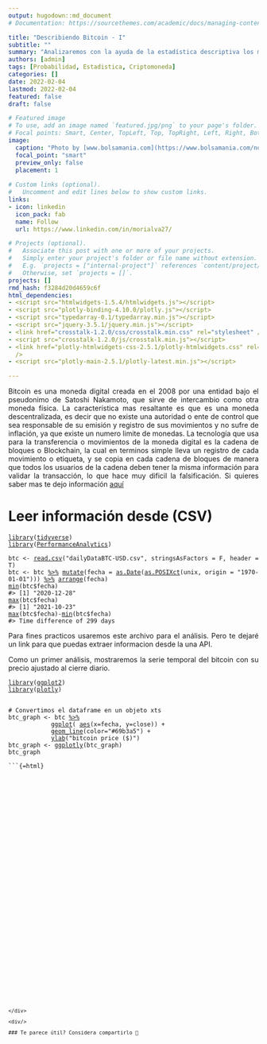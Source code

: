 ```yaml
---
output: hugodown::md_document
# Documentation: https://sourcethemes.com/academic/docs/managing-content/

title: "Describiendo Bitcoin - I"
subtitle: ""
summary: "Analizaremos con la ayuda de la estadística descriptiva los movimientos de una criptomoneda"
authors: [admin]
tags: [Probabilidad, Estadistica, Criptomoneda]
categories: []
date: 2022-02-04
lastmod: 2022-02-04
featured: false
draft: false

# Featured image
# To use, add an image named `featured.jpg/png` to your page's folder.
# Focal points: Smart, Center, TopLeft, Top, TopRight, Left, Right, BottomLeft, Bottom, BottomRight.
image:
  caption: "Photo by [www.bolsamania.com](https://www.bolsamania.com/noticias/criptodivisas/el-bitcoin-corrige-un-10-fin-del-rally-o-toma-de-beneficios--8277113.html)"
  focal_point: "smart"
  preview_only: false
  placement: 1
  
# Custom links (optional).
#   Uncomment and edit lines below to show custom links.
links:
- icon: linkedin
  icon_pack: fab
  name: Follow
  url: https://www.linkedin.com/in/morialva27/

# Projects (optional).
#   Associate this post with one or more of your projects.
#   Simply enter your project's folder or file name without extension.
#   E.g. `projects = ["internal-project"]` references `content/project/deep-learning/index.md`.
#   Otherwise, set `projects = []`.
projects: []
rmd_hash: f3284d20d4659c6f
html_dependencies:
- <script src="htmlwidgets-1.5.4/htmlwidgets.js"></script>
- <script src="plotly-binding-4.10.0/plotly.js"></script>
- <script src="typedarray-0.1/typedarray.min.js"></script>
- <script src="jquery-3.5.1/jquery.min.js"></script>
- <link href="crosstalk-1.2.0/css/crosstalk.min.css" rel="stylesheet" />
- <script src="crosstalk-1.2.0/js/crosstalk.min.js"></script>
- <link href="plotly-htmlwidgets-css-2.5.1/plotly-htmlwidgets.css" rel="stylesheet"
  />
- <script src="plotly-main-2.5.1/plotly-latest.min.js"></script>

---
```


<div style="text-align: justify">

Bitcoin es una moneda digital creada en el 2008 por una entidad bajo el pseudonimo de Satoshi Nakamoto, que sirve de intercambio como otra moneda física. La característica mas resaltante es que es una moneda descentralizada, es decir que no existe una autoridad o ente de control que sea responsable de su emisión y registro de sus movimientos y no sufre de inflación, ya que existe un numero limite de monedas. La tecnología que usa para la transferencia o movimientos de la moneda digital es la cadena de bloques o Blockchain, la cual en terminos simple lleva un registro de cada movimiento o etiqueta, y se copia en cada cadena de bloques de manera que todos los usuarios de la cadena deben tener la misma información para validar la transacción, lo que hace muy dificil la falsificación. Si quieres saber mas te dejo información [aquí](https://es.wikipedia.org/wiki/Bitcoin)

# Leer información desde (CSV)

<div class="highlight">

<pre class='chroma'><code class='language-r' data-lang='r'><span class='kr'><a href='https://rdrr.io/r/base/library.html'>library</a></span><span class='o'>(</span><span class='nv'><a href='https://tidyverse.tidyverse.org'>tidyverse</a></span><span class='o'>)</span>
<span class='kr'><a href='https://rdrr.io/r/base/library.html'>library</a></span><span class='o'>(</span><span class='nv'><a href='https://github.com/braverock/PerformanceAnalytics'>PerformanceAnalytics</a></span><span class='o'>)</span>

<span class='nv'>btc</span> <span class='o'>&lt;-</span> <span class='nf'><a href='https://rdrr.io/r/utils/read.table.html'>read.csv</a></span><span class='o'>(</span><span class='s'>"dailyDataBTC-USD.csv"</span>, stringsAsFactors <span class='o'>=</span> <span class='kc'>F</span>, header <span class='o'>=</span> <span class='kc'>T</span><span class='o'>)</span>
<span class='nv'>btc</span> <span class='o'>&lt;-</span> <span class='nv'>btc</span> <span class='o'><a href='https://magrittr.tidyverse.org/reference/pipe.html'>%&gt;%</a></span> <span class='nf'><a href='https://dplyr.tidyverse.org/reference/mutate.html'>mutate</a></span><span class='o'>(</span>fecha <span class='o'>=</span> <span class='nf'><a href='https://rdrr.io/r/base/as.Date.html'>as.Date</a></span><span class='o'>(</span><span class='nf'><a href='https://rdrr.io/r/base/as.POSIXlt.html'>as.POSIXct</a></span><span class='o'>(</span><span class='nv'>unix</span>, origin <span class='o'>=</span> <span class='s'>"1970-01-01"</span><span class='o'>)</span><span class='o'>)</span><span class='o'>)</span> <span class='o'><a href='https://magrittr.tidyverse.org/reference/pipe.html'>%&gt;%</a></span> <span class='nf'><a href='https://dplyr.tidyverse.org/reference/arrange.html'>arrange</a></span><span class='o'>(</span><span class='nv'>fecha</span><span class='o'>)</span>
<span class='nf'><a href='https://rdrr.io/r/base/Extremes.html'>min</a></span><span class='o'>(</span><span class='nv'>btc</span><span class='o'>$</span><span class='nv'>fecha</span><span class='o'>)</span>
<span class='c'>#&gt; [1] "2020-12-28"</span>
<span class='nf'><a href='https://rdrr.io/r/base/Extremes.html'>max</a></span><span class='o'>(</span><span class='nv'>btc</span><span class='o'>$</span><span class='nv'>fecha</span><span class='o'>)</span>
<span class='c'>#&gt; [1] "2021-10-23"</span>
<span class='nf'><a href='https://rdrr.io/r/base/Extremes.html'>max</a></span><span class='o'>(</span><span class='nv'>btc</span><span class='o'>$</span><span class='nv'>fecha</span><span class='o'>)</span><span class='o'>-</span><span class='nf'><a href='https://rdrr.io/r/base/Extremes.html'>min</a></span><span class='o'>(</span><span class='nv'>btc</span><span class='o'>$</span><span class='nv'>fecha</span><span class='o'>)</span>
<span class='c'>#&gt; Time difference of 299 days</span></code></pre>

</div>

Para fines practicos usaremos este archivo para el análisis. Pero te dejaré un link para que puedas extraer informacion desde la una API.

Como un primer análisis, mostraremos la serie temporal del bitcoin con su precio ajustado al cierre diario.

<div class="highlight">

<pre class='chroma'><code class='language-r' data-lang='r'><span class='kr'><a href='https://rdrr.io/r/base/library.html'>library</a></span><span class='o'>(</span><span class='nv'><a href='https://ggplot2.tidyverse.org'>ggplot2</a></span><span class='o'>)</span>
<span class='kr'><a href='https://rdrr.io/r/base/library.html'>library</a></span><span class='o'>(</span><span class='nv'><a href='https://plotly-r.com'>plotly</a></span><span class='o'>)</span>


<span class='c'># Convertimos el dataframe en un objeto xts</span>
<span class='nv'>btc_graph</span> <span class='o'>&lt;-</span> <span class='nv'>btc</span> <span class='o'><a href='https://magrittr.tidyverse.org/reference/pipe.html'>%&gt;%</a></span>
            <span class='nf'><a href='https://ggplot2.tidyverse.org/reference/ggplot.html'>ggplot</a></span><span class='o'>(</span> <span class='nf'><a href='https://ggplot2.tidyverse.org/reference/aes.html'>aes</a></span><span class='o'>(</span>x<span class='o'>=</span><span class='nv'>fecha</span>, y<span class='o'>=</span><span class='nv'>close</span><span class='o'>)</span><span class='o'>)</span> <span class='o'>+</span>
            <span class='nf'><a href='https://ggplot2.tidyverse.org/reference/geom_path.html'>geom_line</a></span><span class='o'>(</span>color<span class='o'>=</span><span class='s'>"#69b3a5"</span><span class='o'>)</span> <span class='o'>+</span>
            <span class='nf'><a href='https://ggplot2.tidyverse.org/reference/labs.html'>ylab</a></span><span class='o'>(</span><span class='s'>"bitcoin price ($)"</span><span class='o'>)</span> 
<span class='nv'>btc_graph</span> <span class='o'>&lt;-</span> <span class='nf'><a href='https://rdrr.io/pkg/plotly/man/ggplotly.html'>ggplotly</a></span><span class='o'>(</span><span class='nv'>btc_graph</span><span class='o'>)</span>
<span class='nv'>btc_graph</span>

```{=html}
<div id="htmlwidget-46aaacc0d0559c7aec22" style="width:700px;height:415.296px;" class="plotly html-widget"></div>
<script type="application/json" data-for="htmlwidget-46aaacc0d0559c7aec22">{"x":{"data":[{"x":[18624,18625,18626,18627,18628,18629,18630,18631,18632,18633,18634,18635,18636,18637,18638,18639,18640,18641,18642,18643,18644,18645,18646,18647,18648,18649,18650,18651,18652,18653,18654,18655,18656,18657,18658,18659,18660,18661,18662,18663,18664,18665,18666,18667,18668,18669,18670,18671,18672,18673,18674,18675,18676,18677,18678,18679,18680,18681,18682,18683,18684,18685,18686,18687,18688,18689,18690,18691,18692,18693,18694,18695,18696,18697,18698,18699,18700,18701,18702,18703,18704,18705,18706,18707,18708,18709,18710,18711,18712,18713,18714,18715,18716,18717,18718,18719,18720,18721,18722,18723,18724,18725,18726,18727,18728,18729,18730,18731,18732,18733,18734,18735,18736,18737,18738,18739,18740,18741,18742,18743,18744,18745,18746,18747,18748,18749,18750,18751,18752,18753,18754,18755,18756,18757,18758,18759,18760,18761,18762,18763,18764,18765,18766,18767,18768,18769,18770,18771,18772,18773,18774,18775,18776,18777,18778,18779,18780,18781,18782,18783,18784,18785,18786,18787,18788,18789,18790,18791,18792,18793,18794,18795,18796,18797,18798,18799,18800,18801,18802,18803,18804,18805,18806,18807,18808,18809,18810,18811,18812,18813,18814,18815,18816,18817,18818,18819,18820,18821,18822,18823,18824,18825,18826,18827,18828,18829,18830,18831,18832,18833,18834,18835,18836,18837,18838,18839,18840,18841,18842,18843,18844,18845,18846,18847,18848,18849,18850,18851,18852,18853,18854,18855,18856,18857,18858,18859,18860,18861,18862,18863,18864,18865,18866,18867,18868,18869,18870,18871,18872,18873,18874,18875,18876,18877,18878,18879,18880,18881,18882,18883,18884,18885,18886,18887,18888,18889,18890,18891,18892,18893,18894,18895,18896,18897,18898,18899,18900,18901,18902,18903,18904,18905,18906,18907,18908,18909,18910,18911,18912,18913,18914,18915,18916,18917,18918,18919,18920,18921,18922,18923],"y":[27040.36,27366.35,28897.42,28990.08,29412.84,32225.91,33080.66,32019.99,34030.64,36859.26,39505.56,40665.15,40257.43,38171.57,35452.59,34038.98,37393.66,39125.14,36754.67,36006.94,35820,36624.23,35917.28,35503.09,30855.95,32984.93,32112.01,32288.56,32261.87,32510.82,30407.13,33488.99,34262.11,34315.63,33137.74,33533.19,35512.67,37678.37,36975,38311.49,39265.43,38871.42,46448.1,46514.73,44850,47997.91,47408.34,47232.45,48680.69,47936.37,49158.71,52170.01,51601.73,55983.56,55923.52,57489.16,54142.13,48899.99,49737.82,47058.48,46326.2,46180.75,45231.75,49639.4,48511.6,50360,48368.52,48769.47,48909.84,50978.61,52415.23,54916.38,55890.69,57815.47,57225.91,61178.5,58972.7,55636.15,56927.11,58925.54,57644.95,58039.66,58116.7,57363.32,54110.07,54345.54,52276.16,51325.01,55072.44,55856.53,55778.82,57613.48,58786.46,58800,58726.48,58981.04,57094.34,58215.94,59123.02,58019.98,55955.75,58083.1,58092.68,59778.6,59985.26,59839.82,63588.22,62971.8,63229.04,61427.27,60058.86,56274.41,55696.83,56499.29,53800.86,51701.59,51187.27,50089.15,49121,54053.6,55069.62,54894.03,53580,57798.77,57859.28,56625.2,57212.73,53241.92,57515.69,56440.66,57380.39,58958.05,58312.57,55866.41,56753.19,49498.77,49690.11,49893.48,46775.51,46450.79,43580.5,42857.15,36731.75,40623.33,37340.77,37476.83,34758.67,38878.56,38361.81,39293.23,38556.88,35680.47,34627.82,35669.44,37279.31,36685,37577.91,39248.55,36856.52,35539.49,35800.48,33575.91,33402.13,37403.86,36694.05,37338.44,35557.33,39015.24,40539.47,40162.37,38351,38095.17,35841.81,35484.79,35585.78,31609.82,32538.37,33688.35,34654.58,31594.63,32275.19,34709.23,34493.22,35904.28,35060,33516.11,33805.02,34682.16,35284.05,33697.78,34225.73,33878.56,32875.95,33824.26,33515.35,34259.23,33091.1,32734.14,32816.39,31868.68,31388.06,31533.91,31788.25,30842.03,29796.16,32135.19,32287.74,33647.26,34283.01,35428.26,37262.77,39470.48,40035.1,40039.44,42237.95,41495.01,39865.41,39149.59,38191.44,39722.41,40888.74,42869.58,44637.34,43829.14,46285.48,45595.66,45553.49,44422.14,47833.64,47109.65,47014.49,45902.46,44671.58,44707.98,46765.87,49342.4,48867.02,49284.63,49506.5,47682.45,48987.33,46851.47,49077.57,48942.94,48802.58,46993.71,47112.5,48839.86,49279.37,50025,49942.98,51789.17,52698.81,46894.5,46060.36,46400,44851.45,45171.83,46024.23,44947.72,47127.22,48148.12,47753.16,47303.5,48314.56,47255.92,43012.97,40719.6,43575.1,44897.59,42848.92,42705.51,43178.02,42171.76,41026.07,41522.16,43824.43,48165.76,47657.69,48233.99,49245.54,51493.99,55339.48,53797.82,53963.82,54962.29,54690.53,57487.44,56005.1,57367.32,57359.51,61695.39,60877.42,61527.11,62042.41,64303.14,66026.54,62204.02,60687.64,61028.72],"text":["fecha: 2020-12-28<br />close: 27040.36","fecha: 2020-12-29<br />close: 27366.35","fecha: 2020-12-30<br />close: 28897.42","fecha: 2020-12-31<br />close: 28990.08","fecha: 2021-01-01<br />close: 29412.84","fecha: 2021-01-02<br />close: 32225.91","fecha: 2021-01-03<br />close: 33080.66","fecha: 2021-01-04<br />close: 32019.99","fecha: 2021-01-05<br />close: 34030.64","fecha: 2021-01-06<br />close: 36859.26","fecha: 2021-01-07<br />close: 39505.56","fecha: 2021-01-08<br />close: 40665.15","fecha: 2021-01-09<br />close: 40257.43","fecha: 2021-01-10<br />close: 38171.57","fecha: 2021-01-11<br />close: 35452.59","fecha: 2021-01-12<br />close: 34038.98","fecha: 2021-01-13<br />close: 37393.66","fecha: 2021-01-14<br />close: 39125.14","fecha: 2021-01-15<br />close: 36754.67","fecha: 2021-01-16<br />close: 36006.94","fecha: 2021-01-17<br />close: 35820.00","fecha: 2021-01-18<br />close: 36624.23","fecha: 2021-01-19<br />close: 35917.28","fecha: 2021-01-20<br />close: 35503.09","fecha: 2021-01-21<br />close: 30855.95","fecha: 2021-01-22<br />close: 32984.93","fecha: 2021-01-23<br />close: 32112.01","fecha: 2021-01-24<br />close: 32288.56","fecha: 2021-01-25<br />close: 32261.87","fecha: 2021-01-26<br />close: 32510.82","fecha: 2021-01-27<br />close: 30407.13","fecha: 2021-01-28<br />close: 33488.99","fecha: 2021-01-29<br />close: 34262.11","fecha: 2021-01-30<br />close: 34315.63","fecha: 2021-01-31<br />close: 33137.74","fecha: 2021-02-01<br />close: 33533.19","fecha: 2021-02-02<br />close: 35512.67","fecha: 2021-02-03<br />close: 37678.37","fecha: 2021-02-04<br />close: 36975.00","fecha: 2021-02-05<br />close: 38311.49","fecha: 2021-02-06<br />close: 39265.43","fecha: 2021-02-07<br />close: 38871.42","fecha: 2021-02-08<br />close: 46448.10","fecha: 2021-02-09<br />close: 46514.73","fecha: 2021-02-10<br />close: 44850.00","fecha: 2021-02-11<br />close: 47997.91","fecha: 2021-02-12<br />close: 47408.34","fecha: 2021-02-13<br />close: 47232.45","fecha: 2021-02-14<br />close: 48680.69","fecha: 2021-02-15<br />close: 47936.37","fecha: 2021-02-16<br />close: 49158.71","fecha: 2021-02-17<br />close: 52170.01","fecha: 2021-02-18<br />close: 51601.73","fecha: 2021-02-19<br />close: 55983.56","fecha: 2021-02-20<br />close: 55923.52","fecha: 2021-02-21<br />close: 57489.16","fecha: 2021-02-22<br />close: 54142.13","fecha: 2021-02-23<br />close: 48899.99","fecha: 2021-02-24<br />close: 49737.82","fecha: 2021-02-25<br />close: 47058.48","fecha: 2021-02-26<br />close: 46326.20","fecha: 2021-02-27<br />close: 46180.75","fecha: 2021-02-28<br />close: 45231.75","fecha: 2021-03-01<br />close: 49639.40","fecha: 2021-03-02<br />close: 48511.60","fecha: 2021-03-03<br />close: 50360.00","fecha: 2021-03-04<br />close: 48368.52","fecha: 2021-03-05<br />close: 48769.47","fecha: 2021-03-06<br />close: 48909.84","fecha: 2021-03-07<br />close: 50978.61","fecha: 2021-03-08<br />close: 52415.23","fecha: 2021-03-09<br />close: 54916.38","fecha: 2021-03-10<br />close: 55890.69","fecha: 2021-03-11<br />close: 57815.47","fecha: 2021-03-12<br />close: 57225.91","fecha: 2021-03-13<br />close: 61178.50","fecha: 2021-03-14<br />close: 58972.70","fecha: 2021-03-15<br />close: 55636.15","fecha: 2021-03-16<br />close: 56927.11","fecha: 2021-03-17<br />close: 58925.54","fecha: 2021-03-18<br />close: 57644.95","fecha: 2021-03-19<br />close: 58039.66","fecha: 2021-03-20<br />close: 58116.70","fecha: 2021-03-21<br />close: 57363.32","fecha: 2021-03-22<br />close: 54110.07","fecha: 2021-03-23<br />close: 54345.54","fecha: 2021-03-24<br />close: 52276.16","fecha: 2021-03-25<br />close: 51325.01","fecha: 2021-03-26<br />close: 55072.44","fecha: 2021-03-27<br />close: 55856.53","fecha: 2021-03-28<br />close: 55778.82","fecha: 2021-03-29<br />close: 57613.48","fecha: 2021-03-30<br />close: 58786.46","fecha: 2021-03-31<br />close: 58800.00","fecha: 2021-04-01<br />close: 58726.48","fecha: 2021-04-02<br />close: 58981.04","fecha: 2021-04-03<br />close: 57094.34","fecha: 2021-04-04<br />close: 58215.94","fecha: 2021-04-05<br />close: 59123.02","fecha: 2021-04-06<br />close: 58019.98","fecha: 2021-04-07<br />close: 55955.75","fecha: 2021-04-08<br />close: 58083.10","fecha: 2021-04-09<br />close: 58092.68","fecha: 2021-04-10<br />close: 59778.60","fecha: 2021-04-11<br />close: 59985.26","fecha: 2021-04-12<br />close: 59839.82","fecha: 2021-04-13<br />close: 63588.22","fecha: 2021-04-14<br />close: 62971.80","fecha: 2021-04-15<br />close: 63229.04","fecha: 2021-04-16<br />close: 61427.27","fecha: 2021-04-17<br />close: 60058.86","fecha: 2021-04-18<br />close: 56274.41","fecha: 2021-04-19<br />close: 55696.83","fecha: 2021-04-20<br />close: 56499.29","fecha: 2021-04-21<br />close: 53800.86","fecha: 2021-04-22<br />close: 51701.59","fecha: 2021-04-23<br />close: 51187.27","fecha: 2021-04-24<br />close: 50089.15","fecha: 2021-04-25<br />close: 49121.00","fecha: 2021-04-26<br />close: 54053.60","fecha: 2021-04-27<br />close: 55069.62","fecha: 2021-04-28<br />close: 54894.03","fecha: 2021-04-29<br />close: 53580.00","fecha: 2021-04-30<br />close: 57798.77","fecha: 2021-05-01<br />close: 57859.28","fecha: 2021-05-02<br />close: 56625.20","fecha: 2021-05-03<br />close: 57212.73","fecha: 2021-05-04<br />close: 53241.92","fecha: 2021-05-05<br />close: 57515.69","fecha: 2021-05-06<br />close: 56440.66","fecha: 2021-05-07<br />close: 57380.39","fecha: 2021-05-08<br />close: 58958.05","fecha: 2021-05-09<br />close: 58312.57","fecha: 2021-05-10<br />close: 55866.41","fecha: 2021-05-11<br />close: 56753.19","fecha: 2021-05-12<br />close: 49498.77","fecha: 2021-05-13<br />close: 49690.11","fecha: 2021-05-14<br />close: 49893.48","fecha: 2021-05-15<br />close: 46775.51","fecha: 2021-05-16<br />close: 46450.79","fecha: 2021-05-17<br />close: 43580.50","fecha: 2021-05-18<br />close: 42857.15","fecha: 2021-05-19<br />close: 36731.75","fecha: 2021-05-20<br />close: 40623.33","fecha: 2021-05-21<br />close: 37340.77","fecha: 2021-05-22<br />close: 37476.83","fecha: 2021-05-23<br />close: 34758.67","fecha: 2021-05-24<br />close: 38878.56","fecha: 2021-05-25<br />close: 38361.81","fecha: 2021-05-26<br />close: 39293.23","fecha: 2021-05-27<br />close: 38556.88","fecha: 2021-05-28<br />close: 35680.47","fecha: 2021-05-29<br />close: 34627.82","fecha: 2021-05-30<br />close: 35669.44","fecha: 2021-05-31<br />close: 37279.31","fecha: 2021-06-01<br />close: 36685.00","fecha: 2021-06-02<br />close: 37577.91","fecha: 2021-06-03<br />close: 39248.55","fecha: 2021-06-04<br />close: 36856.52","fecha: 2021-06-05<br />close: 35539.49","fecha: 2021-06-06<br />close: 35800.48","fecha: 2021-06-07<br />close: 33575.91","fecha: 2021-06-08<br />close: 33402.13","fecha: 2021-06-09<br />close: 37403.86","fecha: 2021-06-10<br />close: 36694.05","fecha: 2021-06-11<br />close: 37338.44","fecha: 2021-06-12<br />close: 35557.33","fecha: 2021-06-13<br />close: 39015.24","fecha: 2021-06-14<br />close: 40539.47","fecha: 2021-06-15<br />close: 40162.37","fecha: 2021-06-16<br />close: 38351.00","fecha: 2021-06-17<br />close: 38095.17","fecha: 2021-06-18<br />close: 35841.81","fecha: 2021-06-19<br />close: 35484.79","fecha: 2021-06-20<br />close: 35585.78","fecha: 2021-06-21<br />close: 31609.82","fecha: 2021-06-22<br />close: 32538.37","fecha: 2021-06-23<br />close: 33688.35","fecha: 2021-06-24<br />close: 34654.58","fecha: 2021-06-25<br />close: 31594.63","fecha: 2021-06-26<br />close: 32275.19","fecha: 2021-06-27<br />close: 34709.23","fecha: 2021-06-28<br />close: 34493.22","fecha: 2021-06-29<br />close: 35904.28","fecha: 2021-06-30<br />close: 35060.00","fecha: 2021-07-01<br />close: 33516.11","fecha: 2021-07-02<br />close: 33805.02","fecha: 2021-07-03<br />close: 34682.16","fecha: 2021-07-04<br />close: 35284.05","fecha: 2021-07-05<br />close: 33697.78","fecha: 2021-07-06<br />close: 34225.73","fecha: 2021-07-07<br />close: 33878.56","fecha: 2021-07-08<br />close: 32875.95","fecha: 2021-07-09<br />close: 33824.26","fecha: 2021-07-10<br />close: 33515.35","fecha: 2021-07-11<br />close: 34259.23","fecha: 2021-07-12<br />close: 33091.10","fecha: 2021-07-13<br />close: 32734.14","fecha: 2021-07-14<br />close: 32816.39","fecha: 2021-07-15<br />close: 31868.68","fecha: 2021-07-16<br />close: 31388.06","fecha: 2021-07-17<br />close: 31533.91","fecha: 2021-07-18<br />close: 31788.25","fecha: 2021-07-19<br />close: 30842.03","fecha: 2021-07-20<br />close: 29796.16","fecha: 2021-07-21<br />close: 32135.19","fecha: 2021-07-22<br />close: 32287.74","fecha: 2021-07-23<br />close: 33647.26","fecha: 2021-07-24<br />close: 34283.01","fecha: 2021-07-25<br />close: 35428.26","fecha: 2021-07-26<br />close: 37262.77","fecha: 2021-07-27<br />close: 39470.48","fecha: 2021-07-28<br />close: 40035.10","fecha: 2021-07-29<br />close: 40039.44","fecha: 2021-07-30<br />close: 42237.95","fecha: 2021-07-31<br />close: 41495.01","fecha: 2021-08-01<br />close: 39865.41","fecha: 2021-08-02<br />close: 39149.59","fecha: 2021-08-03<br />close: 38191.44","fecha: 2021-08-04<br />close: 39722.41","fecha: 2021-08-05<br />close: 40888.74","fecha: 2021-08-06<br />close: 42869.58","fecha: 2021-08-07<br />close: 44637.34","fecha: 2021-08-08<br />close: 43829.14","fecha: 2021-08-09<br />close: 46285.48","fecha: 2021-08-10<br />close: 45595.66","fecha: 2021-08-11<br />close: 45553.49","fecha: 2021-08-12<br />close: 44422.14","fecha: 2021-08-13<br />close: 47833.64","fecha: 2021-08-14<br />close: 47109.65","fecha: 2021-08-15<br />close: 47014.49","fecha: 2021-08-16<br />close: 45902.46","fecha: 2021-08-17<br />close: 44671.58","fecha: 2021-08-18<br />close: 44707.98","fecha: 2021-08-19<br />close: 46765.87","fecha: 2021-08-20<br />close: 49342.40","fecha: 2021-08-21<br />close: 48867.02","fecha: 2021-08-22<br />close: 49284.63","fecha: 2021-08-23<br />close: 49506.50","fecha: 2021-08-24<br />close: 47682.45","fecha: 2021-08-25<br />close: 48987.33","fecha: 2021-08-26<br />close: 46851.47","fecha: 2021-08-27<br />close: 49077.57","fecha: 2021-08-28<br />close: 48942.94","fecha: 2021-08-29<br />close: 48802.58","fecha: 2021-08-30<br />close: 46993.71","fecha: 2021-08-31<br />close: 47112.50","fecha: 2021-09-01<br />close: 48839.86","fecha: 2021-09-02<br />close: 49279.37","fecha: 2021-09-03<br />close: 50025.00","fecha: 2021-09-04<br />close: 49942.98","fecha: 2021-09-05<br />close: 51789.17","fecha: 2021-09-06<br />close: 52698.81","fecha: 2021-09-07<br />close: 46894.50","fecha: 2021-09-08<br />close: 46060.36","fecha: 2021-09-09<br />close: 46400.00","fecha: 2021-09-10<br />close: 44851.45","fecha: 2021-09-11<br />close: 45171.83","fecha: 2021-09-12<br />close: 46024.23","fecha: 2021-09-13<br />close: 44947.72","fecha: 2021-09-14<br />close: 47127.22","fecha: 2021-09-15<br />close: 48148.12","fecha: 2021-09-16<br />close: 47753.16","fecha: 2021-09-17<br />close: 47303.50","fecha: 2021-09-18<br />close: 48314.56","fecha: 2021-09-19<br />close: 47255.92","fecha: 2021-09-20<br />close: 43012.97","fecha: 2021-09-21<br />close: 40719.60","fecha: 2021-09-22<br />close: 43575.10","fecha: 2021-09-23<br />close: 44897.59","fecha: 2021-09-24<br />close: 42848.92","fecha: 2021-09-25<br />close: 42705.51","fecha: 2021-09-26<br />close: 43178.02","fecha: 2021-09-27<br />close: 42171.76","fecha: 2021-09-28<br />close: 41026.07","fecha: 2021-09-29<br />close: 41522.16","fecha: 2021-09-30<br />close: 43824.43","fecha: 2021-10-01<br />close: 48165.76","fecha: 2021-10-02<br />close: 47657.69","fecha: 2021-10-03<br />close: 48233.99","fecha: 2021-10-04<br />close: 49245.54","fecha: 2021-10-05<br />close: 51493.99","fecha: 2021-10-06<br />close: 55339.48","fecha: 2021-10-07<br />close: 53797.82","fecha: 2021-10-08<br />close: 53963.82","fecha: 2021-10-09<br />close: 54962.29","fecha: 2021-10-10<br />close: 54690.53","fecha: 2021-10-11<br />close: 57487.44","fecha: 2021-10-12<br />close: 56005.10","fecha: 2021-10-13<br />close: 57367.32","fecha: 2021-10-14<br />close: 57359.51","fecha: 2021-10-15<br />close: 61695.39","fecha: 2021-10-16<br />close: 60877.42","fecha: 2021-10-17<br />close: 61527.11","fecha: 2021-10-18<br />close: 62042.41","fecha: 2021-10-19<br />close: 64303.14","fecha: 2021-10-20<br />close: 66026.54","fecha: 2021-10-21<br />close: 62204.02","fecha: 2021-10-22<br />close: 60687.64","fecha: 2021-10-23<br />close: 61028.72"],"type":"scatter","mode":"lines","line":{"width":1.88976377952756,"color":"rgba(105,179,165,1)","dash":"solid"},"hoveron":"points","showlegend":false,"xaxis":"x","yaxis":"y","hoverinfo":"text","frame":null}],"layout":{"margin":{"t":27.8303350387853,"r":7.30593607305936,"b":41.7846729383287,"l":54.7945205479452},"plot_bgcolor":"rgba(235,235,235,1)","paper_bgcolor":"rgba(255,255,255,1)","font":{"color":"rgba(0,0,0,1)","family":"","size":14.6118721461187},"xaxis":{"domain":[0,1],"automargin":true,"type":"linear","autorange":false,"range":[18609.05,18937.95],"tickmode":"array","ticktext":["ene.","abr.","jul.","oct."],"tickvals":[18628,18718,18809,18901],"categoryorder":"array","categoryarray":["ene.","abr.","jul.","oct."],"nticks":null,"ticks":"outside","tickcolor":"rgba(51,51,51,1)","ticklen":3.65296803652968,"tickwidth":0.66417600664176,"showticklabels":true,"tickfont":{"color":"rgba(77,77,77,1)","family":"","size":11.689497716895},"tickangle":-0,"showline":false,"linecolor":null,"linewidth":0,"showgrid":true,"gridcolor":"rgba(255,255,255,1)","gridwidth":0.66417600664176,"zeroline":false,"anchor":"y","title":{"text":"fecha","font":{"color":"rgba(0,0,0,1)","family":"","size":14.6118721461187}},"hoverformat":".2f"},"yaxis":{"domain":[0,1],"automargin":true,"type":"linear","autorange":false,"range":[25091.051,67975.849],"tickmode":"array","ticktext":["30000","40000","50000","60000"],"tickvals":[30000,40000,50000,60000],"categoryorder":"array","categoryarray":["30000","40000","50000","60000"],"nticks":null,"ticks":"outside","tickcolor":"rgba(51,51,51,1)","ticklen":3.65296803652968,"tickwidth":0.66417600664176,"showticklabels":true,"tickfont":{"color":"rgba(77,77,77,1)","family":"","size":11.689497716895},"tickangle":-0,"showline":false,"linecolor":null,"linewidth":0,"showgrid":true,"gridcolor":"rgba(255,255,255,1)","gridwidth":0.66417600664176,"zeroline":false,"anchor":"x","title":{"text":"bitcoin price ($)","font":{"color":"rgba(0,0,0,1)","family":"","size":14.6118721461187}},"hoverformat":".2f"},"shapes":[{"type":"rect","fillcolor":null,"line":{"color":null,"width":0,"linetype":[]},"yref":"paper","xref":"paper","x0":0,"x1":1,"y0":0,"y1":1}],"showlegend":false,"legend":{"bgcolor":"rgba(255,255,255,1)","bordercolor":"transparent","borderwidth":1.88976377952756,"font":{"color":"rgba(0,0,0,1)","family":"","size":11.689497716895}},"hovermode":"closest","barmode":"relative"},"config":{"doubleClick":"reset","modeBarButtonsToAdd":["hoverclosest","hovercompare"],"showSendToCloud":false},"source":"A","attrs":{"21187f091acf":{"x":{},"y":{},"type":"scatter"}},"cur_data":"21187f091acf","visdat":{"21187f091acf":["function (y) ","x"]},"highlight":{"on":"plotly_click","persistent":false,"dynamic":false,"selectize":false,"opacityDim":0.2,"selected":{"opacity":1},"debounce":0},"shinyEvents":["plotly_hover","plotly_click","plotly_selected","plotly_relayout","plotly_brushed","plotly_brushing","plotly_clickannotation","plotly_doubleclick","plotly_deselect","plotly_afterplot","plotly_sunburstclick"],"base_url":"https://plot.ly"},"evals":[],"jsHooks":[]}</script>
```</code></pre>

</div>

<div/>

### Te parece útil? Considera compartirlo 🙌

